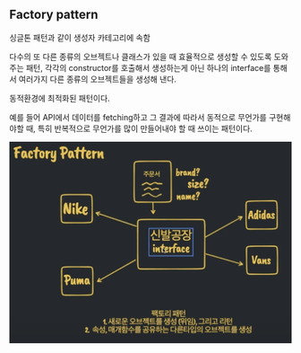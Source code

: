 ## Factory pattern

싱글톤 패턴과 같이 생성자 카테고리에 속함

다수의 또 다른 종류의 오브젝트나 클래스가 있을 때 효율적으로 생성할 수 있도록 도와 주는 패턴,
각각의 constructor를 호출해서 생성하는게 아닌 하나의 interface를 통해서 여러가지 다른 종류의 오브젝트들을 생성해 낸다.

동적환경에 최적화된 패턴이다.

예를 들어 API에서 데이터를 fetching하고 그 결과에 따라서 동적으로 무언가를 구현해야할 때, 특히 반복적으로 무언가를 많이 만들어내야 할 때 쓰이는 패턴이다.

![factory](../img/%EC%8A%A4%ED%81%AC%EB%A6%B0%EC%83%B7%202022-08-14%20%EC%98%A4%ED%9B%84%208.18.20.png)